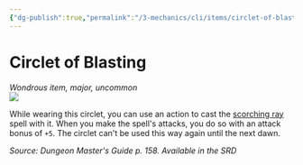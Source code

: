 ```yaml
---
{"dg-publish":true,"permalink":"/3-mechanics/cli/items/circlet-of-blasting/","tags":["ttrpg-cli/compendium/src/5e/dmg","ttrpg-cli/item/rarity/uncommon","ttrpg-cli/item/tier/major"],"noteIcon":""}
---
```


# Circlet of Blasting
*Wondrous item, major, uncommon*  
![](3-Mechanics/CLI/items/img/circlet-of-blasting.webp#right)


While wearing this circlet, you can use an action to cast the [scorching ray](3-Mechanics/CLI/spells/scorching-ray.md) spell with it. When you make the spell's attacks, you do so with an attack bonus of `+5`. The circlet can't be used this way again until the next dawn.

*Source: Dungeon Master's Guide p. 158. Available in the <span title='Systems Reference Document (5.1)'>SRD</span>*